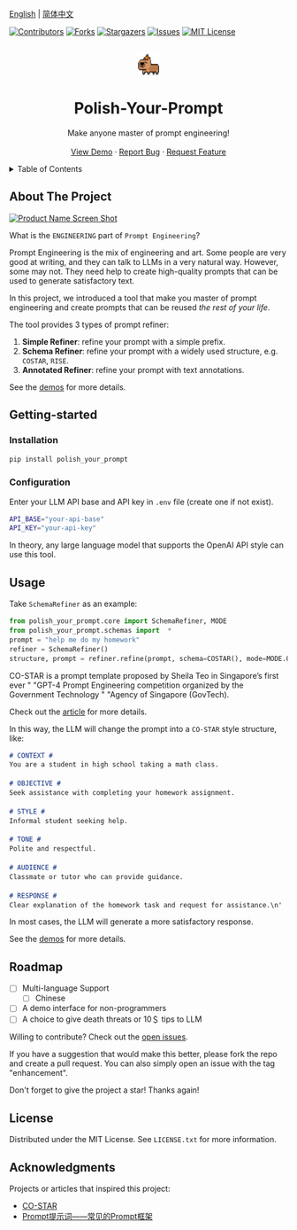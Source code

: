 [English](README.md) | [简体中文](README_zh.md)

[![Contributors][contributors-shield]][contributors-url]
[![Forks][forks-shield]][forks-url]
[![Stargazers][stars-shield]][stars-url]
[![Issues][issues-shield]][issues-url]
[![MIT License][license-shield]][license-url]



<!-- PROJECT LOGO -->
<br />
<div align="center">
  <a href="https://github.com/ChenZiHong-Gavin/Polish-Your-Prompt">
    <img src="webui/public/logo.png" alt="Logo" width="40" height="40">
  </a>

  <h1 align="center">Polish-Your-Prompt</h1>

  <p align="center">
    Make anyone master of prompt engineering!
    <br />
    <br />
    <a href="https://github.com/ChenZiHong-Gavin/Polish-Your-Prompt/tree/main/demo">View Demo</a>
    ·
    <a href="https://github.com/ChenZiHong-Gavin/Polish-Your-Prompt/issues/new?labels=bug&template=bug-report---.md">Report Bug</a>
    ·
    <a href="https://github.com/ChenZiHong-Gavin/Polish-Your-Prompt/issues/new?labels=enhancement&template=feature-request---.md">Request Feature</a>
  </p>
</div>



<!-- TABLE OF CONTENTS -->
<details>
  <summary>Table of Contents</summary>
  <ol>
    <li>
      <a href="#about-the-project">About The Project</a>
    </li>
    <li>
      <a href="#getting-started">Getting Started</a>
      <ul>
        <li><a href="#installation">Installation</a></li>
        <li><a href="#configuration">Installation</a></li>
      </ul>
    </li>
    <li><a href="#usage">Usage</a></li>
    <li><a href="#roadmap">Roadmap</a></li>
    <li><a href="#license">License</a></li>
    <li><a href="#acknowledgments">Acknowledgments</a></li>
  </ol>
</details>



<!-- ABOUT THE PROJECT -->
## About The Project

[![Product Name Screen Shot][product-screenshot]](https://example.com)

What is the `ENGINEERING` part of `Prompt Engineering`? 

Prompt Engineering is the mix of engineering and art. Some people are very good at writing, and they can talk
to LLMs in a very natural way. However, some may not. 
They need help to create high-quality prompts that can be used to generate satisfactory text.

In this project, we introduced a tool that make you master of prompt engineering and create prompts
that can be reused *the rest of your life*.

The tool provides 3 types of prompt refiner:
1.  **Simple Refiner**: refine your prompt with a simple prefix.
2.  **Schema Refiner**: refine your prompt with a widely used structure, e.g. `COSTAR`, `RISE`.
3.  **Annotated Refiner**: refine your prompt with text annotations.

See the [demos](https://github.com/ChenZiHong-Gavin/Polish-Your-Prompt/tree/main/demo) for more details.


<!-- GETTING STARTED -->
## Getting-started
### Installation

  ```sh
  pip install polish_your_prompt
  ```

### Configuration

Enter your LLM API base and API key in `.env` file (create one if not exist).

  ```sh
  API_BASE="your-api-base"
  API_KEY="your-api-key"
  ```

In theory, any large language model that supports the OpenAI API style can use this tool.


<!-- USAGE EXAMPLES -->
## Usage

Take `SchemaRefiner` as an example:

```python
from polish_your_prompt.core import SchemaRefiner, MODE
from polish_your_prompt.schemas import  *
prompt = "help me do my homework"
refiner = SchemaRefiner()
structure, prompt = refiner.refine(prompt, schema=COSTAR(), mode=MODE.ONE_STEP)
```

CO-STAR is a prompt template proposed by Sheila Teo in Singapore’s first ever "
"GPT-4 Prompt Engineering competition organized by the Government Technology "
"Agency of Singapore (GovTech). 

Check out the [article](https://towardsdatascience.com/how-i-won-singapores-gpt-4-prompt-engineering-competition-34c195a93d41) for more details.

In this way, the LLM will change the prompt into a `CO-STAR` style structure, like:

```markdown
# CONTEXT #
You are a student in high school taking a math class.

# OBJECTIVE #
Seek assistance with completing your homework assignment.

# STYLE #
Informal student seeking help.

# TONE #
Polite and respectful.

# AUDIENCE #
Classmate or tutor who can provide guidance.

# RESPONSE #
Clear explanation of the homework task and request for assistance.\n'

```

In most cases, the LLM will generate a more satisfactory response.

See the [demos](https://github.com/ChenZiHong-Gavin/Polish-Your-Prompt/tree/main/demo) for more details.


<!-- ROADMAP -->
## Roadmap

- [ ] Multi-language Support
    - [ ] Chinese
- [ ] A demo interface for non-programmers
- [ ] A choice to give death threats or 10＄ tips to LLM

Willing to contribute? Check out the [open issues](https://github.com/ChenZiHong-Gavin/Polish-Your-Prompt/issues/new?labels=enhancement&template=feature-request---.md).

If you have a suggestion that would make this better, please fork the repo and create a pull request. You can also simply open an issue with the tag "enhancement".

Don't forget to give the project a star! Thanks again!


<!-- LICENSE -->
## License

Distributed under the MIT License. See `LICENSE.txt` for more information.



<!-- ACKNOWLEDGMENTS -->
## Acknowledgments

Projects or articles that inspired this project:

* [CO-STAR](https://towardsdatascience.com/how-i-won-singapores-gpt-4-prompt-engineering-competition-34c195a93d41)
* [Prompt提示词——常见的Prompt框架](https://blog.csdn.net/pumpkin84514/article/details/137474655)




<!-- MARKDOWN LINKS & IMAGES -->
<!-- https://www.markdownguide.org/basic-syntax/#reference-style-links -->
[contributors-shield]: https://img.shields.io/github/contributors/ChenZiHong-Gavin/Polish-Your-Prompt.svg?style=for-the-badge
[contributors-url]: https://github.com/ChenZiHong-Gavin/Polish-Your-Prompt/graphs/contributors
[forks-shield]: https://img.shields.io/github/forks/ChenZiHong-Gavin/Polish-Your-Prompt.svg?style=for-the-badge
[forks-url]: https://github.com/ChenZiHong-Gavin/Polish-Your-Prompt/network/members
[stars-shield]: https://img.shields.io/github/stars/ChenZiHong-Gavin/Polish-Your-Prompt.svg?style=for-the-badge
[stars-url]: https://github.com/ChenZiHong-Gavin/Polish-Your-Prompt/stargazers
[issues-shield]: https://img.shields.io/github/issues/ChenZiHong-Gavin/Polish-Your-Prompt.svg?style=for-the-badge
[issues-url]: https://github.com/ChenZiHong-Gavin/Polish-Your-Prompt/issues
[license-shield]: https://img.shields.io/github/license/ChenZiHong-Gavin/Polish-Your-Prompt.svg?style=for-the-badge
[license-url]: https://github.com/ChenZiHong-Gavin/Polish-Your-Prompt/blob/master/LICENSE.txt
[product-screenshot]: images/screenshot.png
[Next.js]: https://img.shields.io/badge/next.js-000000?style=for-the-badge&logo=nextdotjs&logoColor=white
[Next-url]: https://nextjs.org/
[React.js]: https://img.shields.io/badge/React-20232A?style=for-the-badge&logo=react&logoColor=61DAFB
[React-url]: https://reactjs.org/
[Vue.js]: https://img.shields.io/badge/Vue.js-35495E?style=for-the-badge&logo=vuedotjs&logoColor=4FC08D
[Vue-url]: https://vuejs.org/
[Angular.io]: https://img.shields.io/badge/Angular-DD0031?style=for-the-badge&logo=angular&logoColor=white
[Angular-url]: https://angular.io/
[Svelte.dev]: https://img.shields.io/badge/Svelte-4A4A55?style=for-the-badge&logo=svelte&logoColor=FF3E00
[Svelte-url]: https://svelte.dev/
[Laravel.com]: https://img.shields.io/badge/Laravel-FF2D20?style=for-the-badge&logo=laravel&logoColor=white
[Laravel-url]: https://laravel.com
[Bootstrap.com]: https://img.shields.io/badge/Bootstrap-563D7C?style=for-the-badge&logo=bootstrap&logoColor=white
[Bootstrap-url]: https://getbootstrap.com
[JQuery.com]: https://img.shields.io/badge/jQuery-0769AD?style=for-the-badge&logo=jquery&logoColor=white
[JQuery-url]: https://jquery.com 
